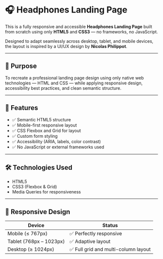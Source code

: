 # 🎧 Headphones Landing Page

This is a fully responsive and accessible **Headphones Landing Page** built from scratch using only **HTML5** and **CSS3** — no frameworks, no JavaScript.

Designed to adapt seamlessly across desktop, tablet, and mobile devices, the layout is inspired by a UI/UX design by **Nicolas Philippot**.

---

## 📌 Purpose

To recreate a professional landing page design using only native web technologies — HTML and CSS — while applying responsive design, accessibility best practices, and clean semantic structure.

---

## 🌟 Features

- ✅ Semantic HTML5 structure
- ✅ Mobile-first responsive layout
- ✅ CSS Flexbox and Grid for layout
- ✅ Custom form styling
- ✅ Accessibility (ARIA, labels, color contrast)
- ✅ No JavaScript or external frameworks used

---

## 🛠️ Technologies Used

- HTML5
- CSS3 (Flexbox & Grid)
- Media Queries for responsiveness

---

## 📱 Responsive Design

| Device       | Status     |
|--------------|------------|
| Mobile (≤ 767px) | ✅ Perfectly responsive |
| Tablet (768px – 1023px) | ✅ Adaptive layout |
| Desktop (≥ 1024px) | ✅ Full grid and multi-column layout |


